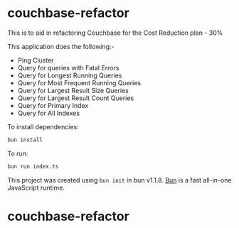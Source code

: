 # couchbase-refactor

This is to aid in refactoring Couchbase for the Cost Reduction plan - 30%

This application does the following:-

- Ping Cluster
- Query for queries with Fatal Errors
- Query for Longest Running Queries
- Query for Most Frequent Running Queries
- Query for Largest Result Size Queries
- Query for Largest Result Count Queries
- Query for Primary Index
- Query for All Indexes

To install dependencies:

```bash
bun install
```

To run:

```bash
bun run index.ts
```

This project was created using `bun init` in bun v1.1.8. [Bun](https://bun.sh) is a fast all-in-one JavaScript runtime.
# couchbase-refactor
